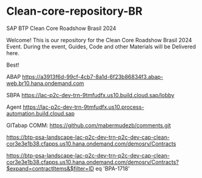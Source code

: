 # Clean-core-repository-BR
SAP BTP Clean Core Roadshow Brasil 2024


Welcome! 
This is our repository for the Clean Core Roadshow Brasil 2024 Event.
During the event, Guides, Code and other Materials will be Delivered here.

Best!

ABAP
https://a3913f6d-99cf-4cb7-8a1d-6f23b86834f3.abap-web.br10.hana.ondemand.com

SBPA
https://lac-p2c-dev-trn-9tmfudfx.us10.build.cloud.sap/lobby

Agent
https://lac-p2c-dev-trn-9tmfudfx.us10.process-automation.build.cloud.sap

GITabap COMM: https://github.com/mabermudezb/comments.git


https://btp-psa-landscape-lac-p2c-dev-trn-p2c-dev-cap-clean-cor3e3e1b38.cfapps.us10.hana.ondemand.com/demosrv/Contracts

https://btp-psa-landscape-lac-p2c-dev-trn-p2c-dev-cap-clean-cor3e3e1b38.cfapps.us10.hana.ondemand.com/demosrv/Contracts?$expand=contractItems&$filter=ID eq 'BPA-1718'
